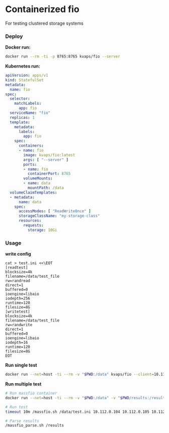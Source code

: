 # Containerized fio

For testing clustered storage systems

### Deploy

**Docker run:**

```bash
docker run --rm -ti -p 8765:8765 kvaps/fio --server
```

**Kubernetes run:**

```yaml
apiVersion: apps/v1
kind: StatefulSet
metadata:
  name: fio
spec:
  selector:
    matchLabels:
      app: fio
  serviceName: "fio"
  replicas: 1
  template:
    metadata:
      labels:
        app: fio
    spec:
      containers:
      - name: fio
        image: kvaps/fio:latest
        args: [ "--server" ]
        ports:
        - name: fio
          containerPort: 8765
        volumeMounts:
        - name: data
          mountPath: /data
  volumeClaimTemplates:
  - metadata:
      name: data
    spec:
      accessModes: [ "ReadWriteOnce" ]
      storageClassName: "my-storage-class"
      resources:
        requests:
          storage: 10Gi
```

### Usage

**write config**

```
cat > test.ini <<\EOT
[readtest]
blocksize=4k
filename=/data/test_file
rw=randread
direct=1
buffered=0
ioengine=libaio
iodepth=256
runtime=120
filesize=8G
[writetest]
blocksize=4k
filename=/data/test_file
rw=randwrite
direct=1
buffered=0
ioengine=libaio
iodepth=16
runtime=120
filesize=8G
EOT
```

**Run single test**

```bash
docker run --net=host -ti --rm -v "$PWD:/data" kvaps/fio --client=10.112.0.104 /data/test.ini
```

**Run multiple test**

```bash
# Run massfio container
docker run --net=host -ti --rm -v "$PWD:/data" -v "$PWD/results:/results" kvaps/massfio

# Run test
timeout 10m /massfio.sh /data/test.ini 10.112.0.104 10.112.0.105 10.112.0.106

# Parse results
/massfio_parse.sh /results
```
